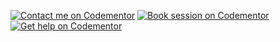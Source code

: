 <a href="https://www.codementor.io/francotiveron?utm_source=github&utm_medium=button&utm_term=francotiveron&utm_campaign=github"><img src="https://cdn.codementor.io/badges/contact_me_github.svg" alt="Contact me on Codementor" style="max-width:100%" /></a>
[![Book session on Codementor](https://cdn.codementor.io/badges/book_session_github.svg)](https://www.codementor.io/francotiveron?utm_source=github&utm_medium=button&utm_term=francotiveron&utm_campaign=github)
[![Get help on Codementor](https://cdn.codementor.io/badges/get_help_github.svg)](https://www.codementor.io/francotiveron?utm_source=github&utm_medium=button&utm_term=francotiveron&utm_campaign=github)
